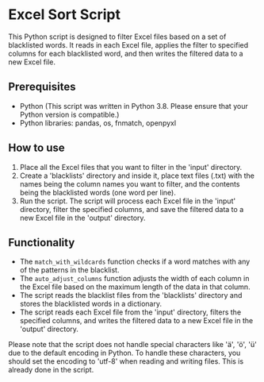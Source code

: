 # Excel Sort Script 

This Python script is designed to filter Excel files based on a set of blacklisted words. It reads in each Excel file, applies the filter to specified columns for each blacklisted word, and then writes the filtered data to a new Excel file.

## Prerequisites

- Python (This script was written in Python 3.8. Please ensure that your Python version is compatible.)
- Python libraries: pandas, os, fnmatch, openpyxl

## How to use

1. Place all the Excel files that you want to filter in the 'input' directory.
2. Create a 'blacklists' directory and inside it, place text files (.txt) with the names being the column names you want to filter, and the contents being the blacklisted words (one word per line).
3. Run the script. The script will process each Excel file in the 'input' directory, filter the specified columns, and save the filtered data to a new Excel file in the 'output' directory.

## Functionality

- The `match_with_wildcards` function checks if a word matches with any of the patterns in the blacklist.
- The `auto_adjust_columns` function adjusts the width of each column in the Excel file based on the maximum length of the data in that column.
- The script reads the blacklist files from the 'blacklists' directory and stores the blacklisted words in a dictionary.
- The script reads each Excel file from the 'input' directory, filters the specified columns, and writes the filtered data to a new Excel file in the 'output' directory.

Please note that the script does not handle special characters like 'ä', 'ö', 'ü' due to the default encoding in Python. To handle these characters, you should set the encoding to 'utf-8' when reading and writing files. This is already done in the script.
